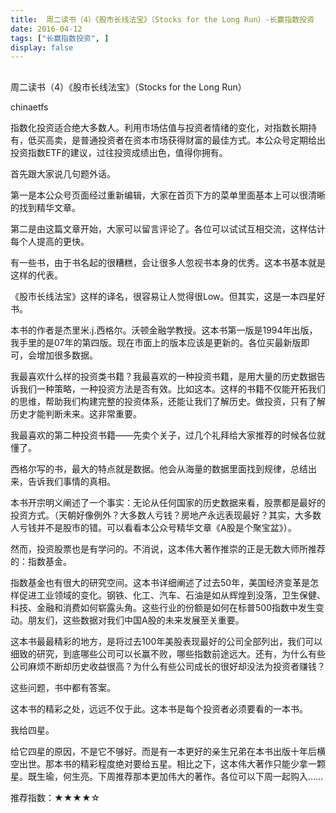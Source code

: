 ```yaml
---
title:  周二读书（4）《股市长线法宝》（Stocks for the Long Run）-长赢指数投资
date: 2016-04-12
tags: ["长赢指数投资", ]
display: false
---
```



## 



周二读书（4）《股市长线法宝》（Stocks for the Long Run）




chinaetfs




指数化投资适合绝大多数人。利用市场估值与投资者情绪的变化，对指数长期持有，低买高卖，是普通投资者在资本市场获得财富的最佳方式。本公众号定期给出投资指数ETF的建议，过往投资成绩出色，值得你拥有。






首先跟大家说几句题外话。



第一是本公众号页面经过重新编辑，大家在首页下方的菜单里面基本上可以很清晰的找到精华文章。



第二是由这篇文章开始，大家可以留言评论了。各位可以试试互相交流，这样估计每个人提高的更快。





有一些书，由于书名起的很糟糕，会让很多人忽视书本身的优秀。这本书基本就是这样的代表。



《股市长线法宝》这样的译名，很容易让人觉得很Low。但其实，这是一本四星好书。



本书的作者是杰里米.j.西格尔。沃顿金融学教授。这本书第一版是1994年出版，我手里的是07年的第四版。现在市面上的版本应该是更新的。各位买最新版即可，会增加很多数据。





我最喜欢什么样的投资类书籍？我最喜欢的一种投资书籍，是用大量的历史数据告诉我们一种策略，一种投资方法是否有效。比如这本。这样的书籍不仅能开拓我们的思维，帮助我们构建完整的投资体系，还能让我们了解历史。做投资，只有了解历史才能判断未来。这非常重要。



我最喜欢的第二种投资书籍——先卖个关子，过几个礼拜给大家推荐的时候各位就懂了。



西格尔写的书，最大的特点就是数据。他会从海量的数据里面找到规律，总结出来，告诉我们事情的真相。



本书开宗明义阐述了一个事实：无论从任何国家的历史数据来看，股票都是最好的投资方式。（天朝好像例外？大多数人亏钱？房地产永远表现最好？其实，大多数人亏钱并不是股市的错。可以看看本公众号精华文章《A股是个聚宝盆》）。



然而，投资股票也是有学问的。不消说，这本伟大著作推崇的正是无数大师所推荐的：指数基金。



指数基金也有很大的研究空间。这本书详细阐述了过去50年，美国经济变革是怎样促进工业领域的变化。钢铁、化工、汽车、石油是如从辉煌到没落，卫生保健、科技、金融和消费如何崭露头角。这些行业的份额是如何在标普500指数中发生变动。朋友们，这些数据对我们中国A股的未来发展至关重要。



这本书最最精彩的地方，是将过去100年美股表现最好的公司全部列出，我们可以细致的研究，到底哪些公司可以长赢不败，哪些指数前途远大。还有，为什么有些公司麻烦不断却历史收益很高？为什么有些公司成长的很好却没法为投资者赚钱？



这些问题，书中都有答案。



这本书的精彩之处，远远不仅于此。这本书是每个投资者必须要看的一本书。



我给四星。



给它四星的原因，不是它不够好。而是有一本更好的亲生兄弟在本书出版十年后横空出世。那本书的精彩程度绝对要给五星。相比之下，这本伟大著作只能少拿一颗星。既生瑜，何生亮。下周推荐那本更加伟大的著作。各位可以下周一起购入……





推荐指数：★★★★☆